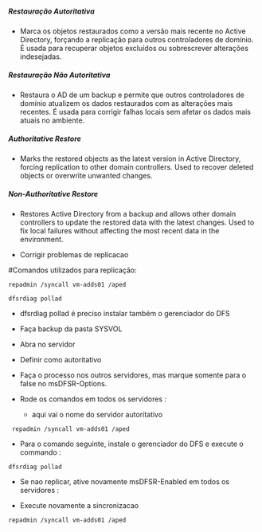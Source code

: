 ##### Restauração Autoritativa
* Marca os objetos restaurados como a versão mais recente no Active Directory, forçando a replicação para outros controladores de domínio. É usada para recuperar objetos excluídos ou sobrescrever alterações indesejadas.

##### Restauração Não Autoritativa
* Restaura o AD de um backup e permite que outros controladores de domínio atualizem os dados restaurados com as alterações mais recentes. É usada para corrigir falhas locais sem afetar os dados mais atuais no ambiente.


##### Authoritative Restore
* Marks the restored objects as the latest version in Active Directory, forcing replication to other domain controllers. Used to recover deleted objects or overwrite unwanted changes.

##### Non-Authoritative Restore
* Restores Active Directory from a backup and allows other domain controllers to update the restored data with the latest changes. Used to fix local failures without affecting the most recent data in the environment.



* Corrigir problemas de replicacao


#Comandos utilizados para replicação:

```
repadmin /syncall vm-adds01 /aped
```
```
dfsrdiag pollad
```

* dfsrdiag pollad é preciso instalar também o gerenciador do DFS

* Faça backup da pasta SYSVOL


* Abra no servidor

[](/Images/img01.png)
[](/Images/img03.png)
[](/Images/img04.png)
[](/Images/img05.png)
[](/Images/img06.png)

* Definir como autoritativo

[](/Images/img07.png)

* Faça o processo nos outros servidores, mas marque somente para o false no msDFSR-Options.

* Rode os comandos em todos os servidores :
  * aqui vai o nome do servidor autoritativo

```
 repadmin /syncall vm-adds01 /aped
```
 
* Para o comando seguinte, instale o gerenciador do DFS  e execute o commando :

```
dfsrdiag pollad
```

* Se nao replicar, ative novamente msDFSR-Enabled em todos os servidores :



[](/Images/img08.png)

* Execute novamente a sincronizacao 

```
repadmin /syncall vm-adds01 /aped
```


